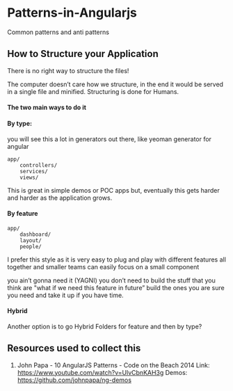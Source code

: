 # Patterns-in-Angularjs
Common patterns and anti patterns


## How to Structure your Application

There is no right way to structure the files!

The computer doesn’t care how we structure, in the end it would be served in a single file and minified. Structuring is done for Humans.

#### The two main ways to do it
#### By type:
you will see this a lot in generators out there, like yeoman generator for angular
```
app/
    controllers/
    services/
    views/
```
This is great in simple demos or POC apps but, eventually this gets harder and harder as the application grows.

#### By feature
```
app/
    dashboard/
    layout/
    people/
```
I prefer this style as it is very easy to plug and play with different features all together and smaller teams can easily focus on a small component

you ain’t gonna need it (YAGNI)
you don’t need to build the stuff that you think are "what if we need this feature in future” build the ones you are sure you need and take it up if you have time.

#### Hybrid
Another option is to go Hybrid
Folders for feature and then by type?


## Resources used to collect this
1. John Papa - 10 AngularJS Patterns - Code on the Beach 2014
Link: https://www.youtube.com/watch?v=UlvCbnKAH3g
Demos: https://github.com/johnpapa/ng-demos
